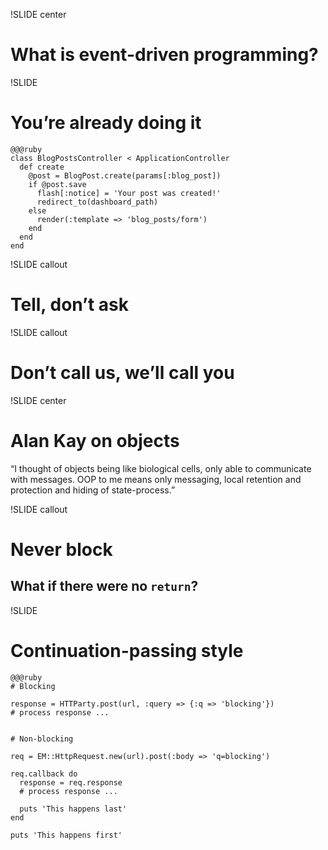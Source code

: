 !SLIDE center
# What is event-driven programming?


!SLIDE
# You’re already doing it

    @@@ruby
    class BlogPostsController < ApplicationController
      def create
        @post = BlogPost.create(params[:blog_post])
        if @post.save
          flash[:notice] = 'Your post was created!'
          redirect_to(dashboard_path)
        else
          render(:template => 'blog_posts/form')
        end
      end
    end


!SLIDE callout
# Tell, don’t ask


!SLIDE callout
# Don’t call us, we’ll call you


!SLIDE center
# Alan Kay on objects

“I thought of objects being like biological cells, only able to
communicate with messages. OOP to me means only messaging, local
retention and protection and hiding of state-process.”


!SLIDE callout
# Never block
## What if there were no `return`?


!SLIDE
# Continuation-passing style

    @@@ruby
    # Blocking
    
    response = HTTParty.post(url, :query => {:q => 'blocking'})
    # process response ...
    
    
    # Non-blocking
    
    req = EM::HttpRequest.new(url).post(:body => 'q=blocking')
    
    req.callback do
      response = req.response
      # process response ...
      
      puts 'This happens last'
    end
    
    puts 'This happens first'

